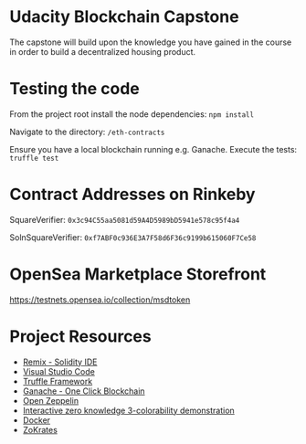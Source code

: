# Udacity Blockchain Capstone

The capstone will build upon the knowledge you have gained in the course in order to build a decentralized housing product. 

# Testing the code
From the project root install the node dependencies:
`npm install`

Navigate to the directory:
`/eth-contracts`

Ensure you have a local blockchain running e.g. Ganache. Execute the tests:
`truffle test`

# Contract Addresses on Rinkeby

SquareVerifier:  `0x3c94C55aa5081d59A4D5989bD5941e578c95f4a4`

SolnSquareVerifier: `0xf7ABF0c936E3A7F58d6F36c9199b615060F7Ce58`

# OpenSea Marketplace Storefront
https://testnets.opensea.io/collection/msdtoken


# Project Resources

* [Remix - Solidity IDE](https://remix.ethereum.org/)
* [Visual Studio Code](https://code.visualstudio.com/)
* [Truffle Framework](https://truffleframework.com/)
* [Ganache - One Click Blockchain](https://truffleframework.com/ganache)
* [Open Zeppelin ](https://openzeppelin.org/)
* [Interactive zero knowledge 3-colorability demonstration](http://web.mit.edu/~ezyang/Public/graph/svg.html)
* [Docker](https://docs.docker.com/install/)
* [ZoKrates](https://github.com/Zokrates/ZoKrates)
